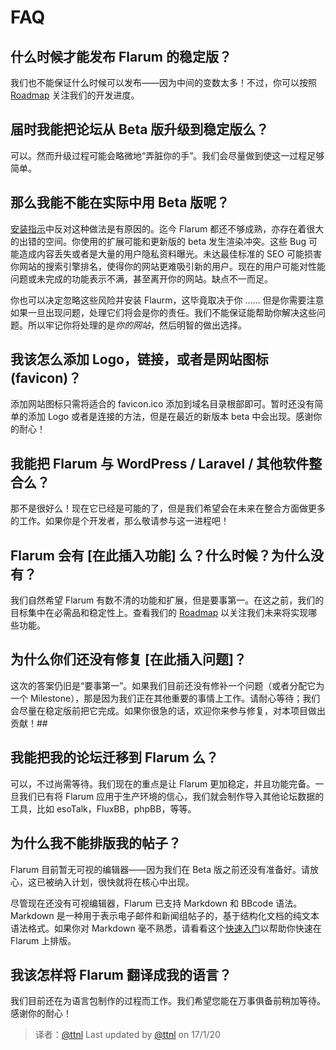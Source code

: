 # FAQ

## 什么时候才能发布 Flarum 的稳定版？

我们也不能保证什么时候可以发布——因为中间的变数太多！不过，你可以按照 [Roadmap](http://flarum.org/roadmap) 关注我们的开发进度。

## 届时我能把论坛从 Beta 版升级到稳定版么？

可以。然而升级过程可能会略微地“弄脏你的手”。我们会尽量做到使这一过程足够简单。

## 那么我能不能在实际中用 Beta 版呢？

[安装指示]()中反对这种做法是有原因的。迄今 Flarum 都还不够成熟，亦存在着很大的出错的空间。你使用的扩展可能和更新版的 beta 发生渲染冲突。这些 Bug 可能造成内容丢失或者是大量的用户隐私资料曝光。未达最佳标准的 SEO 可能损害你网站的搜索引擎排名，使得你的网站更难吸引新的用户。现在的用户可能对性能问题或未完成的功能表示不满，甚至离开你的网站。缺点不一而足。

你也可以决定忽略这些风险并安装 Flaurm，这毕竟取决于你 …… 但是你需要注意如果一旦出现问题，处理它们将会是你的责任。我们不能保证能帮助你解决这些问题。所以牢记你将处理的是*你的网站*，然后明智的做出选择。

## 我该怎么添加 Logo，链接，或者是网站图标 (favicon)？

添加网站图标只需将适合的 favicon.ico 添加到域名目录根部即可。暂时还没有简单的添加 Logo 或者是连接的方法，但是在最近的新版本 beta 中会出现。感谢你的耐心！

## 我能把 Flarum 与 WordPress / Laravel / 其他软件整合么？

那不是很好么！现在它已经是可能的了，但是我们希望会在未来在整合方面做更多的工作。如果你是个开发者，那么敬请参与这一进程吧！

## Flarum 会有 [在此插入功能] 么？什么时候？为什么没有？

我们自然希望 Flarum 有数不清的功能和扩展，但是要事第一。在这之前，我们的目标集中在必需品和稳定性上。查看我们的 [Roadmap](http://flarum.org/roadmap) 以关注我们未来将实现哪些功能。

## 为什么你们还没有修复 [在此插入问题]？

这次的答案仍旧是“要事第一”。如果我们目前还没有修补一个问题（或者分配它为一个 Milestone），那是因为我们正在其他重要的事情上工作。请耐心等待；我们会尽量在稳定版前把它完成。如果你很急的话，欢迎你来参与修复，对本项目做出贡献！##

## 我能把我的论坛迁移到 Flarum 么？

可以，不过尚需等待。我们现在的重点是让 Flarum 更加稳定，并且功能完备。一旦我们已有将 Flarum 应用于生产环境的信心，我们就会制作导入其他论坛数据的工具，比如 esoTalk，FluxBB，phpBB，等等。

## 为什么我不能排版我的帖子？

Flarum 目前暂无可视的编辑器――因为我们在 Beta 版之前还没有准备好。请放心，这已被纳入计划，很快就将在核心中出现。

尽管现在还没有可视编辑器，Flarum 已支持 Markdown 和 BBcode 语法。Markdown 是一种用于表示电子邮件和新闻组帖子的，基于结构化文档的纯文本语法格式。如果你对 Markdown 毫不熟悉，请看看这个[快速入门](http://justjavac.com/jekyll/2012/03/31/markdown-basics.html)以帮助你快速在 Flarum 上排版。

## 我该怎样将 Flarum 翻译成我的语言？
我们目前还在为语言包制作的过程而工作。我们希望您能在万事俱备前稍加等待。感谢你的耐心！


> 译者：[@ttnl](https://github.com/ttnl)
> Last updated by [@ttnl](https://github.com/ttnl) on 17/1/20
